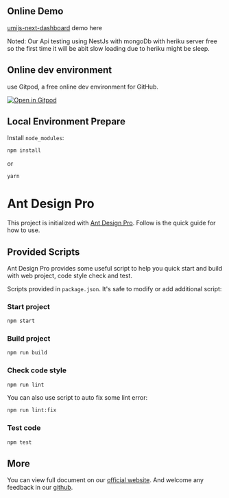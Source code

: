 

## Online Demo
[umijs-next-dashboard](https://umijs-next-dashboard-boilerplate.netlify.app/) demo here

Noted: Our Api testing using NestJs with mongoDb with heriku server free so the first time it will be abit slow loading due to heriku might be sleep.

## Online dev environment

use Gitpod, a free online dev environment for GitHub.

[![Open in Gitpod](https://gitpod.io/button/open-in-gitpod.svg)](https://gitpod.io/#https://github.com/rimsila/next-dev-boilerplate)

## Local Environment Prepare

Install `node_modules`:

```bash
npm install
```

or

```bash
yarn
```

# Ant Design Pro

This project is initialized with [Ant Design Pro](https://pro.ant.design). Follow is the quick guide for how to use.

## Provided Scripts

Ant Design Pro provides some useful script to help you quick start and build with web project, code style check and test.

Scripts provided in `package.json`. It's safe to modify or add additional script:

### Start project

```bash
npm start
```

### Build project

```bash
npm run build
```

### Check code style

```bash
npm run lint
```

You can also use script to auto fix some lint error:

```bash
npm run lint:fix
```

### Test code

```bash
npm test
```

## More

You can view full document on our [official website](https://pro.ant.design). And welcome any feedback in our [github](https://github.com/ant-design/ant-design-pro).
